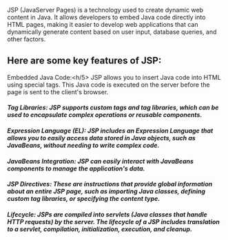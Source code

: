 
JSP (JavaServer Pages) is a technology used to create dynamic web content in Java. It allows developers to embed Java code directly into HTML pages, making it easier to develop web applications that can dynamically generate content based on user input, database queries, and other factors.

<h2>Here are some key features of JSP:</h2>

<hh5>Embedded Java Code:<h/5> JSP allows you to insert Java code into HTML using special tags. This Java code is executed on the server before the page is sent to the client's browser.

<h5>Tag Libraries:<h/5> JSP supports custom tags and tag libraries, which can be used to encapsulate complex operations or reusable components.

<h5>Expression Language (EL):<h/5> JSP includes an Expression Language that allows you to easily access data stored in Java objects, such as JavaBeans, without needing to write complex code.

<h5>JavaBeans Integration:<h/5> JSP can easily interact with JavaBeans components to manage the application's data.

<h5>JSP Directives:<h/5> These are instructions that provide global information about an entire JSP page, such as importing Java classes, defining custom tag libraries, or specifying the content type.

<h5>Lifecycle:<h/5> JSPs are compiled into servlets (Java classes that handle HTTP requests) by the server. The lifecycle of a JSP includes translation to a servlet, compilation, initialization, execution, and cleanup.
